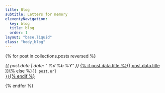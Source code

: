 ```yaml
---
title: Blog
subtitle: Letters for memory
eleventyNavigation:
  key: blog
  title: blog
  order: 1
layout: "base.liquid"
class: "body_blog"
---
```


{% for post in collections.posts reversed %}<p>
<i class="ppr">{{ post.date | date: " %d %b %Y"  }}</i> <a href="{{ post.url }}">{% if post.data.title %}{{ post.data.title }}{% else %}<code>{{ post.url }}</code>{% endif %}</a></p>
{% endfor %}
